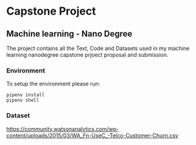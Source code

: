 # Capstone Project
## Machine learning - Nano Degree

The project contains all the Text, Code and Datasets used in my machine learning nanodegree capstone prjoect proposal and submission.

### Environment
To setup the environment please run:
```
pipenv install
pipenv shell
```

### Dataset
https://community.watsonanalytics.com/wp-content/uploads/2015/03/WA_Fn-UseC_-Telco-Customer-Churn.csv

